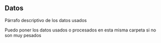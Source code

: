 ## Datos

Párrafo descriptivo de los datos usados

Puedo poner los datos usados o procesados en esta misma carpeta si no son muy pesados